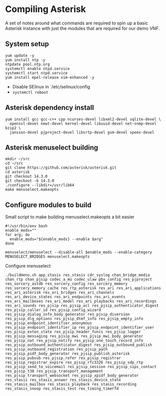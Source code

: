 # Compiling Asterisk

A set of notes around what commands are required to spin up a basic Asterisk
instance with just the modules that are required for our demo VNF.

## System setup
```
yum update -y
yum install ntp -y
ntpdate pool.ntp.org
systemctl enable ntpd.service
systemctl start ntpd.service
yum install epel-release vim-enhanced -y
```

* Disable SElinux in `/etc/selinux/config
* `systemctl reboot`

## Asterisk dependency install
```
yum install gcc gcc-c++ cpp ncurses-devel libxml2-devel sqlite-devel \
  openssl-devel newt-devel kernel-devel libuuid-devel net-snmp-devel bzip2 \
  jansson-devel pjproject-devel libsrtp-devel gsm-devel speex-devel
```

## Asterisk menuselect building
```
mkdir ~/src
cd ~/src
git clone https://github.com/asterisk/asterisk.git
cd asterisk
git checkout 14.3.0
git checkout -b 14.3.0
./configure --libdir=/usr/lib64
make menuselect.makeopts
```

## Configure modules to build

Small script to make building menuselect.makeopts a bit easier

```
#!/usr/bin/env bash
enable_mods=""
for arg; do
  enable_mods="${enable_mods} --enable $arg"
done

menuselect/menuselect --disable-all $enable_mods --enable-category MENUSELECT_BRIDGES menuselect.makeopts
```

Configure menuselect

```
./buildmenu.sh app_stasis res_stasis cdr_syslog chan_bridge_media chan_rtp chan_pjsip codec_a_mu codec_ulaw pbx_config res_pjproject res_sorcery_astdb res_sorcery_config res_sorcery_memory res_sorcery_memory_cache res_rtp_asterisk res_ari res_ari_applications res_ari_asterisk res_ari_bridges res_ari_channels res_ari_device_states res_ari_endpoints res_ari_events res_ari_mailboxes res_ari_model res_ari_playbacks res_ari_recordings res_ari_sounds res_pjsip res_pjsip_acl res_pjsip_authenticator_digest res_pjsip_caller_id res_pjsip_config_wizard res_pjsip_dialog_info_body_generator res_pjsip_diversion res_pjsip_dlg_options res_pjsip_dtmf_info res_pjsip_empty_info res_pjsip_endpoint_identifier_anonymous res_pjsip_endpoint_identifier_ip res_pjsip_endpoint_identifier_user res_pjsip_exten_state res_pjsip_header_funcs res_pjsip_logger res_pjsip_messaging res_pjsip_mwi res_pjsip_mwi_body_generator res_pjsip_nat res_pjsip_notify res_pjsip_one_touch_record_info res_pjsip_outbound_authenticator_digest res_pjsip_outbound_publish res_pjsip_outbound_registration res_pjsip_path res_pjsip_pidf_body_generator res_pjsip_publish_asterisk res_pjsip_pubsub res_pjsip_refer res_pjsip_registrar res_pjsip_registrar_expire res_pjsip_rfc3326 res_pjsip_sdp_rtp res_pjsip_send_to_voicemail res_pjsip_session res_pjsip_sips_contact res_pjsip_t38 res_pjsip_transport_management res_pjsip_transport_websocket res_pjsip_xpidf_body_generator res_stasis res_stasis_answer res_stasis_device_state res_stasis_mailbox res_stasis_playback res_stasis_recording res_stasis_snoop res_stasis_test res_timing_timerfd
```
